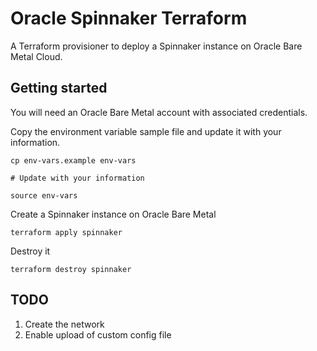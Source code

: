 # Oracle Spinnaker Terraform

A Terraform provisioner to deploy a Spinnaker instance on Oracle Bare Metal Cloud.

## Getting started

You will need an Oracle Bare Metal account with associated credentials.

Copy the environment variable sample file and update it with your information.

```
cp env-vars.example env-vars

# Update with your information

source env-vars
```

Create a Spinnaker instance on Oracle Bare Metal

```
terraform apply spinnaker
```

Destroy it

```
terraform destroy spinnaker
```

## TODO

1. Create the network
2. Enable upload of custom config file

